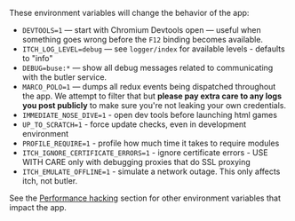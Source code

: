 These environment variables will change the behavior of the app:

* `DEVTOOLS=1` — start with Chromium Devtools open — useful when something goes
  wrong before the `F12` binding becomes available.
* `ITCH_LOG_LEVEL=debug` — see `logger/index` for available levels - defaults to "info"
* `DEBUG=buse:*` — show all debug messages related to communicating with the butler service.
* `MARCO_POLO=1` — dumps all redux events being dispatched throughout the app. We attempt to filter that but **please pay extra care to any logs you post publicly** to make sure you're not leaking your own credentials.
* `IMMEDIATE_NOSE_DIVE=1` - open dev tools before launching html games
* `UP_TO_SCRATCH=1` - force update checks, even in development environment
* `PROFILE_REQUIRE=1` - profile how much time it takes to require modules
* `ITCH_IGNORE_CERTIFICATE_ERRORS=1` - ignore certificate errors - USE WITH CARE only with debugging proxies that do SSL proxying
* `ITCH_EMULATE_OFFLINE=1` - simulate a network outage. This only affects itch, not butler.

See the [Performance hacking](/developing/performance.md) section for other environment variables that impact the app.

